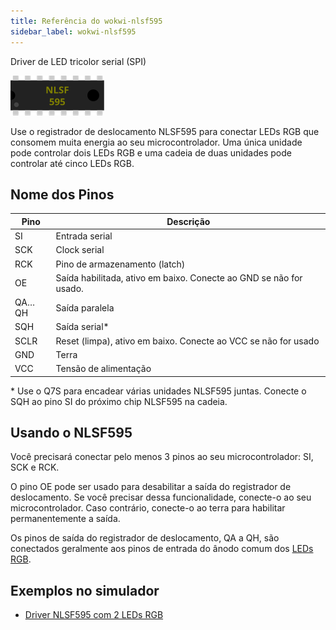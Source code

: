 ```yaml
---
title: Referência do wokwi-nlsf595
sidebar_label: wokwi-nlsf595
---
```


Driver de LED tricolor serial (SPI)

![NLSF595](wokwi-nlsf595.svg)

Use o registrador de deslocamento NLSF595 para conectar LEDs RGB que consomem muita energia ao seu microcontrolador. Uma única unidade pode controlar dois LEDs RGB e uma cadeia de duas unidades pode controlar até cinco LEDs RGB.

## Nome dos Pinos

| Pino   | Descrição                                                         |
| ----- | ------------------------------------------------------------------ |
| SI    | Entrada serial                                                     |
| SCK   | Clock serial                                                       |
| RCK   | Pino de armazenamento (latch)                                      |
| OE    | Saída habilitada, ativo em baixo. Conecte ao GND se não for usado. |
| QA…QH | Saída paralela                                                     |
| SQH   | Saída serial\*                                                     |
| SCLR  | Reset (limpa), ativo em baixo. Conecte ao VCC se não for usado     |
| GND   | Terra                                                              |
| VCC   | Tensão de alimentação                                              |

\* Use o Q7S para encadear várias unidades NLSF595 juntas. Conecte o SQH ao pino SI do próximo chip NLSF595 na cadeia.

## Usando o NLSF595

Você precisará conectar pelo menos 3 pinos ao seu microcontrolador: SI, SCK e RCK.

O pino OE pode ser usado para desabilitar a saída do registrador de deslocamento. Se você precisar dessa funcionalidade,
conecte-o ao seu microcontrolador. Caso contrário, conecte-o ao terra para habilitar permanentemente a saída.

Os pinos de saída do registrador de deslocamento, QA a QH, são conectados geralmente aos pinos de entrada do ânodo comum dos [LEDs RGB](wokwi-rgb-led).

## Exemplos no simulador

- [Driver NLSF595 com 2 LEDs RGB](https://wokwi.com/projects/315085666329297472)
